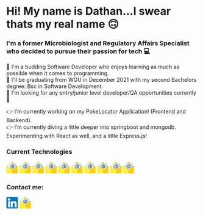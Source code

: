# Hi! My name is Dathan...I swear thats my real name :upside_down_face:

### I'm a former Microbiologist and Regulatory Affairs Specialist who decided to pursue their passion for tech :computer:

:gem: I'm a budding Software Developer who enjoys learning as much as possible when it comes to programming.  
:gem: I'll be graduating from WGU in December 2021 with my second Bachelors degree: Bsc in Software Development.  
:gem: I'm looking for any entry/junior level developer/QA opportunities currently :pinched_fingers:

:point_right: I’m currently working on my PokeLocator Application! (Frontend and Backend).  
:point_right: I’m currently diving a little deeper into springboot and mongodb. Experimenting with React as well, and a little Express.js!

### Current Technologies
<img src = "Icons/email.png" width=30>
<img src = "Icons/email.png" width=30>
<img src = "Icons/email.png" width=30>
<img src = "Icons/email.png" width=30>
<img src = "Icons/email.png" width=30>
<img src = "Icons/email.png" width=30>
<img src = "Icons/email.png" width=30>
<img src = "Icons/email.png" width=30>
<img src = "Icons/email.png" width=30>
<img src = "Icons/email.png" width=30>


### Contact me:
<a href="https://www.linkedin.com/in/dathanstone0327/"><img src = "Icons/linkedin.png" width=30></a>
<img src = "Icons/email.png" width=30>

